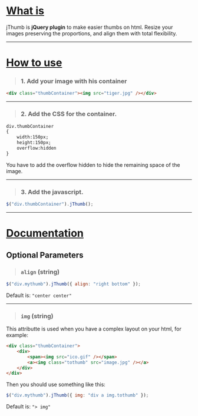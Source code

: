 # [What is](#) #
jThumb is **jQuery plugin** to make easier thumbs on html. Resize your images preserving the proportions, and align them with total flexibility.

* * *


# [How to use](#) #
> ### 1. Add your image with his container ##

```html
<div class="thumbContainer"><img src="tiger.jpg" /></div>
```
---

> ### 2. Add the CSS for the container. ##

```html
div.thumbContainer
{
	width:150px;
	height:150px;
	overflow:hidden
}
```
You have to add the overflow hidden to hide the remaining space of the image.

---

> ### 3. Add the javascript.

```javascript
$("div.thumbContainer").jThumb();
```

* * *

# [Documentation](#) #

## Optional Parameters ##
> ### `align` (string)

```javascript
$("div.mythumb").jThumb({ align: "right bottom" });
```
Default is: `"center center"`

---

> ### `img` (string)

This attributte is used when you have a complex layout on your html, for example:

```html
<div class="thumbContainer">
	<div>
		<span><img src="ico.gif" /></span>
		<a><img class="tothumb" src="image.jpg" /></a>
	</div>
</div>
```
Then you should use something like this:

```javascript
$("div.mythumb").jThumb({ img: "div a img.tothumb" });
```
Default is: `"> img"`




